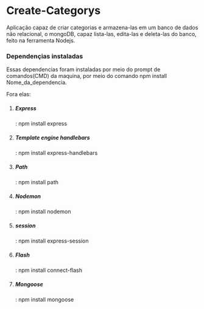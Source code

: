 # Create-Categorys
Aplicação capaz de criar categorias e armazena-las em um banco de dados não relacional, o mongoDB, capaz lista-las, edita-las e deleta-las do banco, feito na ferramenta Nodejs.


<h3>Dependençias instaladas</h3>
<p>Essas dependencias foram instaladas por meio do prompt de comandos(CMD) da maquina, por meio do comando npm install Nome_da_dependencia.</p>
<p>Fora elas:</p>
<ol>
<li> <h5>Express</h5> : npm install express</li>
<li> <h5>Template engine handlebars</h5> : npm install express-handlebars</li>
<li> <h5>Path</h5> : npm install path</li>
<li> <h5>Nodemon</h5> : npm install nodemon</li>
<li> <h5>session</h5> : npm install express-session</li>
<li> <h5>Flash</h5> : npm install connect-flash</li>
<li> <h5>Mongoose</h5> : npm install mongoose</li>
</ol>
